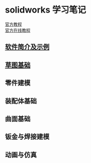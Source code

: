 # solidworks 学习笔记  

[官方教程](../../res/images/introsw.pdf)  
[官方在线教程](https://help.solidworks.com/2019/chinese-simplified/SolidWorks/sldworks/r_welcome_sw_online_help.htm)  

## [软件简介及示例](instrosw.md)    

## [草图基础](caotu.md)  

## 零件建模  

## 装配体基础  

## 曲面基础  

## 钣金与焊接建模  

## 动画与仿真  